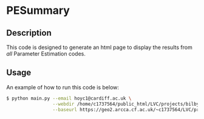 # PESummary

Description
-------------

This code is designed to generate an html page to display the results from *all* Parameter Estimation codes.

Usage
------------- 

An example of how to run this code is below:

```bash
$ python main.py --email hoyc1@cardiff.ac.uk \
                 --webdir /home/c1737564/public_html/LVC/projects/bilby \
                 --baseurl https://geo2.arcca.cf.ac.uk/~c1737564/LVC/projects/bilby
```

